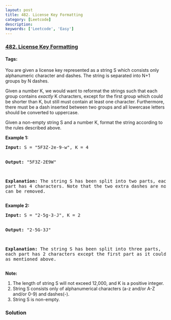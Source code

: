 ```yaml
---
layout: post
title: 482. License Key Formatting
category: [Leetcode]
description: 
keywords: ['Leetcode', 'Easy']
---
```

### [482. License Key Formatting](https://leetcode.com/problems/license-key-formatting)

#### Tags: 

<div class="content__u3I1 question-content__JfgR"><div><p>You are given a license key represented as a string S which consists only alphanumeric character and dashes. The string is separated into N+1 groups by N dashes.</p>
<p>Given a number K, we would want to reformat the strings such that each group contains <i>exactly</i> K characters, except for the first group which could be shorter than K, but still must contain at least one character. Furthermore, there must be a dash inserted between two groups and all lowercase letters should be converted to uppercase.</p>
<p>Given a non-empty string S and a number K, format the string according to the rules described above.</p>
<p><b>Example 1:</b><br/>
</p><pre><b>Input:</b> S = "5F3Z-2e-9-w", K = 4

<b>Output:</b> "5F3Z-2E9W"

<b>Explanation:</b> The string S has been split into two parts, each part has 4 characters.
Note that the two extra dashes are not needed and can be removed.
</pre>
<p></p>
<p><b>Example 2:</b><br/>
</p><pre><b>Input:</b> S = "2-5g-3-J", K = 2

<b>Output:</b> "2-5G-3J"

<b>Explanation:</b> The string S has been split into three parts, each part has 2 characters except the first part as it could be shorter as mentioned above.
</pre>
<p></p>
<p><b>Note:</b><br/>
</p><ol>
<li>The length of string S will not exceed 12,000, and K is a positive integer.</li>
<li>String S consists only of alphanumerical characters (a-z and/or A-Z and/or 0-9) and dashes(-).</li>
<li>String S is non-empty.</li>
</ol>
<p></p></div></div>

### Solution
